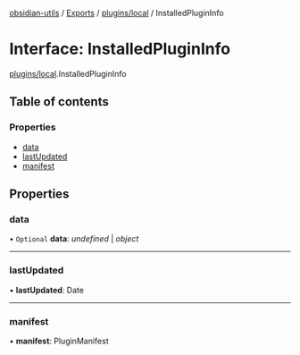 [obsidian-utils](../README.md) / [Exports](../modules.md) / [plugins/local](../modules/plugins_local.md) / InstalledPluginInfo

# Interface: InstalledPluginInfo

[plugins/local](../modules/plugins_local.md).InstalledPluginInfo

## Table of contents

### Properties

- [data](plugins_local.installedplugininfo.md#data)
- [lastUpdated](plugins_local.installedplugininfo.md#lastupdated)
- [manifest](plugins_local.installedplugininfo.md#manifest)

## Properties

### data

• `Optional` **data**: *undefined* \| *object*

___

### lastUpdated

• **lastUpdated**: Date

___

### manifest

• **manifest**: PluginManifest
